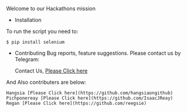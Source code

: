 Welcome to our Hackathons mission
* Installation

To run the script you need to:

	$ pip install selenium


* Contributing
Bug reports, feature suggestions. Please contact us by Telegram:

	Contact Us, [Please Click here](t.me/koompi)

And Also contributers are below:

	Hangsia [Please Click here](https://github.com/hangsiaongithub)
	Pichponereay [Please Click here](https://github.com/IsaacJReay)
	Regan [Please Click here](https://github.com/reegsie)
